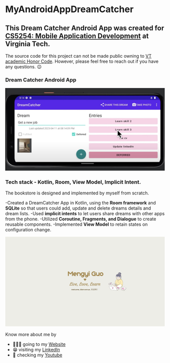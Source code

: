 # MyAndroidAppDreamCatcher

## This Dream Catcher Android App was created for [CS5254: Mobile Application Development](https://cs.vt.edu/Graduate/Courses/GradCourseDescriptions.html) at Virginia Tech.

The source code for this project can not be made public owning to [VT academic Honor Code](https://honorsystem.vt.edu/). However, please feel free to reach out if you have any questions. :wink:

### Dream Catcher Android App

![Dream Catcher Android App Pic](/DreamCatcherApp.jpg)

### Tech stack - Kotlin, Room, View Model, Implicit Intent.

The bookstore is designed and implemented by myself from scratch.

-Created a DreamCatcher App in Kotlin, using the **Room framework** and **SQLite** so that users could add, update and delete dreams details and dream lists.
-Used **implicit intents** to let users share dreams with other apps from the phone.
-Utilized **Coroutine, Fragments, and Dialogue** to create reusable components.
-Implemented **View Model** to retain states on configuration change.

![Mengyi Cartoon Pic](/Live,%20Love,%20Learn.png)

Know more about me by

- 🙋🏻‍♀️ going to my [Website](https://mengyig.github.io/#)
- 😁 visiting my [LinkedIn](https://www.linkedin.com/in/mengyi-guo/)
- 🎥 checking my [Youtube](https://www.youtube.com/channel/UCu7Q8pfeEvjgTxVyj7YVxHw)
